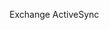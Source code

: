 <Token xmlns:xlink="http://www.w3.org/1999/xlink">Exchange ActiveSync</Token>

<!--HONumber=Mar16_HO1-->


